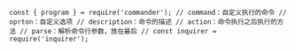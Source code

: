 
`const { program } = require('commander');
// command：自定义执行的命令
// oprton：自定义选项
// description：命令的描述
// action：命令执行之后执行的方法
// parse：解析命令行参数，放在最后
// const inquirer = require('inquirer');
`